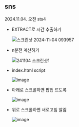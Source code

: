 ## sns

2024.11.04. 오전 sts4
- EXTRACT로 시간 추출하기
  
  ![스크린샷 2024-11-04 093957](https://github.com/user-attachments/assets/6e70b80e-2d86-4e03-a21f-19f9d0281f89)

- n분전 계산하기

  ![241104 스크린샷1](https://github.com/user-attachments/assets/ba3b35b5-9cff-4cc6-b6f7-156fd6cfc7e6)

- index.html script
  
  ![image](https://github.com/user-attachments/assets/1e2d7d6d-d1fb-4983-988a-c731094ccfc5)
  
- 아래로 스크롤하면 팝업 뜨도록

  ![image](https://github.com/user-attachments/assets/7895305c-9ee8-4829-a492-6b35861def91)
  
- 위로 스크롤하면 새로고침 알림

  ![image](https://github.com/user-attachments/assets/3354ac1b-025c-4337-a6cb-aba0ecc64335)

  
